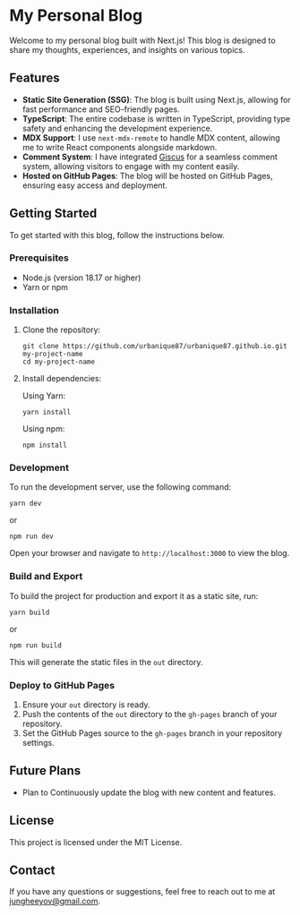 # My Personal Blog

Welcome to my personal blog built with Next.js! This blog is designed to share my thoughts, experiences, and insights on various topics.

## Features

- **Static Site Generation (SSG)**: The blog is built using Next.js, allowing for fast performance and SEO-friendly pages.
- **TypeScript**: The entire codebase is written in TypeScript, providing type safety and enhancing the development experience.
- **MDX Support**: I use `next-mdx-remote` to handle MDX content, allowing me to write React components alongside markdown.
- **Comment System**: I have integrated [Giscus](https://giscus.app/) for a seamless comment system, allowing visitors to engage with my content easily.
- **Hosted on GitHub Pages**: The blog will be hosted on GitHub Pages, ensuring easy access and deployment.

## Getting Started

To get started with this blog, follow the instructions below.

### Prerequisites

- Node.js (version 18.17 or higher)
- Yarn or npm

### Installation

1. Clone the repository:

   ```
   git clone https://github.com/urbanique87/urbanique87.github.io.git my-project-name
   cd my-project-name
   ```

2. Install dependencies:

   Using Yarn:
   ```
   yarn install
   ```

   Using npm:
   ```
   npm install
   ```

### Development

To run the development server, use the following command:

```
yarn dev
```

or

```
npm run dev
```

Open your browser and navigate to `http://localhost:3000` to view the blog.

### Build and Export

To build the project for production and export it as a static site, run:

```
yarn build
```

or

```
npm run build
```

This will generate the static files in the `out` directory.

### Deploy to GitHub Pages

1. Ensure your `out` directory is ready.
2. Push the contents of the `out` directory to the `gh-pages` branch of your repository.
3. Set the GitHub Pages source to the `gh-pages` branch in your repository settings.

## Future Plans

- Plan to Continuously update the blog with new content and features.

## License

This project is licensed under the MIT License.

## Contact

If you have any questions or suggestions, feel free to reach out to me at [jungheeyov@gmail.com](mailto:jungheeyov@gmail.com).
